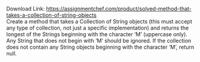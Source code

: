 Download Link: https://assignmentchef.com/product/solved-method-that-takes-a-collection-of-string-objects
<br>
Create a method that takes a Collection of String objects (this must accept any type of collection, not just a specific implementation) and returns the longest of the Strings beginning with the character ‘M’ (uppercase only). Any String that does not begin with ‘M’ should be ignored. If the collection does not contain any String objects beginning with the character ‘M’, return null.